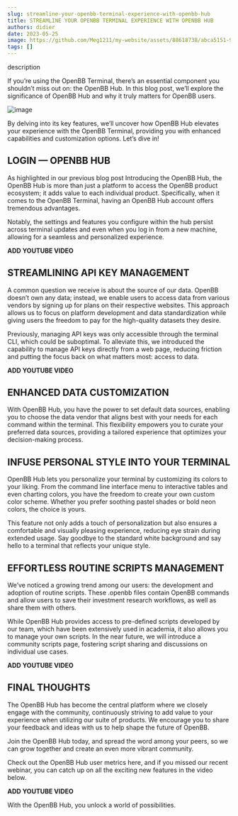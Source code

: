 ```yaml
---
slug: streamline-your-openbb-terminal-experience-with-openbb-hub
title: STREAMLINE YOUR OPENBB TERMINAL EXPERIENCE WITH OPENBB HUB
authors: didier
date: 2023-05-25
image: https://github.com/Meg1211/my-website/assets/88618738/abca5151-99f4-4c07-860f-6de8be85125c
tags: []
---
```


description

<!-- truncate -->

If you’re using the OpenBB Terminal, there’s an essential component you shouldn’t miss out on: the OpenBB Hub. In this blog post, we’ll explore the significance of OpenBB Hub and why it truly matters for OpenBB users.

![image](https://github.com/Meg1211/my-website/assets/88618738/abca5151-99f4-4c07-860f-6de8be85125c)

By delving into its key features, we’ll uncover how OpenBB Hub elevates your experience with the OpenBB Terminal, providing you with enhanced capabilities and customization options. Let’s dive in!

## LOGIN — OPENBB HUB

As highlighted in our previous blog post Introducing the OpenBB Hub, the OpenBB Hub is more than just a platform to access the OpenBB product ecosystem; it adds value to each individual product. Specifically, when it comes to the OpenBB Terminal, having an OpenBB Hub account offers tremendous advantages.

Notably, the settings and features you configure within the hub persist across terminal updates and even when you log in from a new machine, allowing for a seamless and personalized experience.

**ADD YOUTUBE VIDEO**

## STREAMLINING API KEY MANAGEMENT

A common question we receive is about the source of our data. OpenBB doesn’t own any data; instead, we enable users to access data from various vendors by signing up for plans on their respective websites. This approach allows us to focus on platform development and data standardization while giving users the freedom to pay for the high-quality datasets they desire.

Previously, managing API keys was only accessible through the terminal CLI, which could be suboptimal. To alleviate this, we introduced the capability to manage API keys directly from a web page, reducing friction and putting the focus back on what matters most: access to data.

**ADD YOUTUBE VIDEO**

## ENHANCED DATA CUSTOMIZATION

With OpenBB Hub, you have the power to set default data sources, enabling you to choose the data vendor that aligns best with your needs for each command within the terminal. This flexibility empowers you to curate your preferred data sources, providing a tailored experience that optimizes your decision-making process.

## INFUSE PERSONAL STYLE INTO YOUR TERMINAL

OpenBB Hub lets you personalize your terminal by customizing its colors to your liking. From the command line interface menu to interactive tables and even charting colors, you have the freedom to create your own custom color scheme. Whether you prefer soothing pastel shades or bold neon colors, the choice is yours.

This feature not only adds a touch of personalization but also ensures a comfortable and visually pleasing experience, reducing eye strain during extended usage. Say goodbye to the standard white background and say hello to a terminal that reflects your unique style.

## EFFORTLESS ROUTINE SCRIPTS MANAGEMENT

We’ve noticed a growing trend among our users: the development and adoption of routine scripts. These .openbb files contain OpenBB commands and allow users to save their investment research workflows, as well as share them with others.

While OpenBB Hub provides access to pre-defined scripts developed by our team, which have been extensively used in academia, it also allows you to manage your own scripts. In the near future, we will introduce a community scripts page, fostering script sharing and discussions on individual use cases.

**ADD YOUTUBE VIDEO**

## FINAL THOUGHTS

The OpenBB Hub has become the central platform where we closely engage with the community, continuously striving to add value to your experience when utilizing our suite of products. We encourage you to share your feedback and ideas with us to help shape the future of OpenBB.

Join the OpenBB Hub today, and spread the word among your peers, so we can grow together and create an even more vibrant community.

Check out the OpenBB Hub user metrics here, and if you missed our recent webinar, you can catch up on all the exciting new features in the video below.

**ADD YOUTUBE VIDEO**

With the OpenBB Hub, you unlock a world of possibilities.
